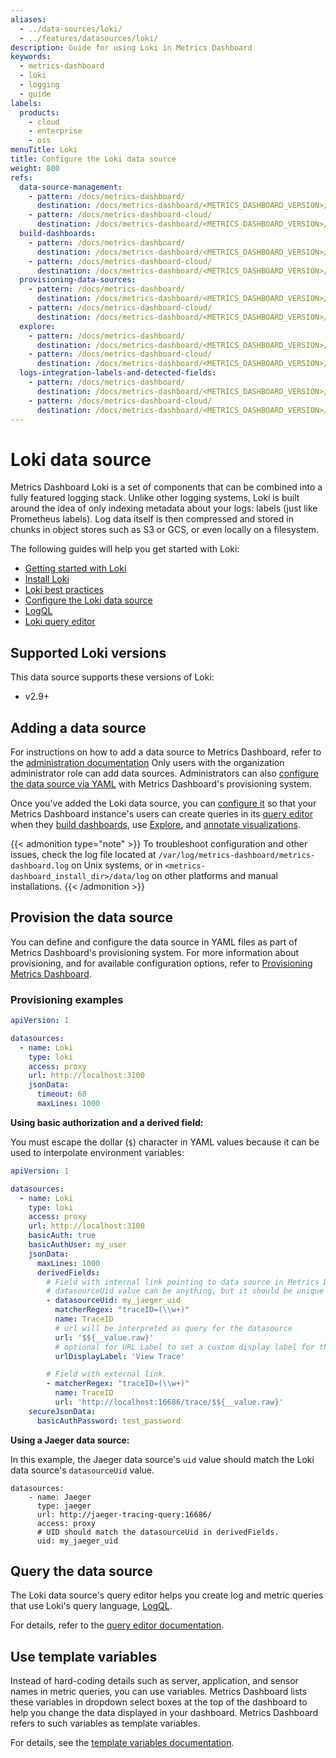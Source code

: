 ```yaml
---
aliases:
  - ../data-sources/loki/
  - ../features/datasources/loki/
description: Guide for using Loki in Metrics Dashboard
keywords:
  - metrics-dashboard
  - loki
  - logging
  - guide
labels:
  products:
    - cloud
    - enterprise
    - oss
menuTitle: Loki
title: Configure the Loki data source
weight: 800
refs:
  data-source-management:
    - pattern: /docs/metrics-dashboard/
      destination: /docs/metrics-dashboard/<METRICS_DASHBOARD_VERSION>/administration/data-source-management/
    - pattern: /docs/metrics-dashboard-cloud/
      destination: /docs/metrics-dashboard/<METRICS_DASHBOARD_VERSION>/administration/data-source-management/
  build-dashboards:
    - pattern: /docs/metrics-dashboard/
      destination: /docs/metrics-dashboard/<METRICS_DASHBOARD_VERSION>/dashboards/build-dashboards/
    - pattern: /docs/metrics-dashboard-cloud/
      destination: /docs/metrics-dashboard/<METRICS_DASHBOARD_VERSION>/dashboards/build-dashboards/
  provisioning-data-sources:
    - pattern: /docs/metrics-dashboard/
      destination: /docs/metrics-dashboard/<METRICS_DASHBOARD_VERSION>/administration/provisioning/#data-sources
    - pattern: /docs/metrics-dashboard-cloud/
      destination: /docs/metrics-dashboard/<METRICS_DASHBOARD_VERSION>/administration/provisioning/#data-sources
  explore:
    - pattern: /docs/metrics-dashboard/
      destination: /docs/metrics-dashboard/<METRICS_DASHBOARD_VERSION>/explore/
    - pattern: /docs/metrics-dashboard-cloud/
      destination: /docs/metrics-dashboard/<METRICS_DASHBOARD_VERSION>/explore/
  logs-integration-labels-and-detected-fields:
    - pattern: /docs/metrics-dashboard/
      destination: /docs/metrics-dashboard/<METRICS_DASHBOARD_VERSION>/explore/logs-integration/#labels-and-detected-fields
    - pattern: /docs/metrics-dashboard-cloud/
      destination: /docs/metrics-dashboard/<METRICS_DASHBOARD_VERSION>/explore/logs-integration/#labels-and-detected-fields
---
```


# Loki data source

Metrics Dashboard Loki is a set of components that can be combined into a fully featured logging stack.
Unlike other logging systems, Loki is built around the idea of only indexing metadata about your logs: labels (just like Prometheus labels). Log data itself is then compressed and stored in chunks in object stores such as S3 or GCS, or even locally on a filesystem.

The following guides will help you get started with Loki:

- [Getting started with Loki](/docs/loki/latest/get-started/)
- [Install Loki](/docs/loki/latest/installation/)
- [Loki best practices](/docs/loki/latest/best-practices/#best-practices)
- [Configure the Loki data source](/docs/metrics-dashboard/latest/datasources/loki/configure-loki-data-source/)
- [LogQL](/docs/loki/latest/logql/)
- [Loki query editor](query-editor/)

## Supported Loki versions

This data source supports these versions of Loki:

- v2.9+

## Adding a data source

For instructions on how to add a data source to Metrics Dashboard, refer to the [administration documentation](ref:data-source-management)
Only users with the organization administrator role can add data sources.
Administrators can also [configure the data source via YAML](#provision-the-data-source) with Metrics Dashboard's provisioning system.

Once you've added the Loki data source, you can [configure it](#configure-the-data-source) so that your Metrics Dashboard instance's users can create queries in its [query editor](query-editor/) when they [build dashboards](ref:build-dashboards), use [Explore](ref:explore), and [annotate visualizations](query-editor/#apply-annotations).

{{< admonition type="note" >}}
To troubleshoot configuration and other issues, check the log file located at `/var/log/metrics-dashboard/metrics-dashboard.log` on Unix systems, or in `<metrics-dashboard_install_dir>/data/log` on other platforms and manual installations.
{{< /admonition >}}

## Provision the data source

You can define and configure the data source in YAML files as part of Metrics Dashboard's provisioning system.
For more information about provisioning, and for available configuration options, refer to [Provisioning Metrics Dashboard](ref:provisioning-data-sources).

### Provisioning examples

```yaml
apiVersion: 1

datasources:
  - name: Loki
    type: loki
    access: proxy
    url: http://localhost:3100
    jsonData:
      timeout: 60
      maxLines: 1000
```

**Using basic authorization and a derived field:**

You must escape the dollar (`$`) character in YAML values because it can be used to interpolate environment variables:

```yaml
apiVersion: 1

datasources:
  - name: Loki
    type: loki
    access: proxy
    url: http://localhost:3100
    basicAuth: true
    basicAuthUser: my_user
    jsonData:
      maxLines: 1000
      derivedFields:
        # Field with internal link pointing to data source in Metrics Dashboard.
        # datasourceUid value can be anything, but it should be unique across all defined data source uids.
        - datasourceUid: my_jaeger_uid
          matcherRegex: "traceID=(\\w+)"
          name: TraceID
          # url will be interpreted as query for the datasource
          url: '$${__value.raw}'
          # optional for URL Label to set a custom display label for the link.
          urlDisplayLabel: 'View Trace'

        # Field with external link.
        - matcherRegex: "traceID=(\\w+)"
          name: TraceID
          url: 'http://localhost:16686/trace/$${__value.raw}'
    secureJsonData:
      basicAuthPassword: test_password
```

**Using a Jaeger data source:**

In this example, the Jaeger data source's `uid` value should match the Loki data source's `datasourceUid` value.

```
datasources:
    - name: Jaeger
      type: jaeger
      url: http://jaeger-tracing-query:16686/
      access: proxy
      # UID should match the datasourceUid in derivedFields.
      uid: my_jaeger_uid
```

## Query the data source

The Loki data source's query editor helps you create log and metric queries that use Loki's query language, [LogQL](/docs/loki/latest/logql/).

For details, refer to the [query editor documentation](query-editor/).

## Use template variables

Instead of hard-coding details such as server, application, and sensor names in metric queries, you can use variables.
Metrics Dashboard lists these variables in dropdown select boxes at the top of the dashboard to help you change the data displayed in your dashboard.
Metrics Dashboard refers to such variables as template variables.

For details, see the [template variables documentation](template-variables/).

